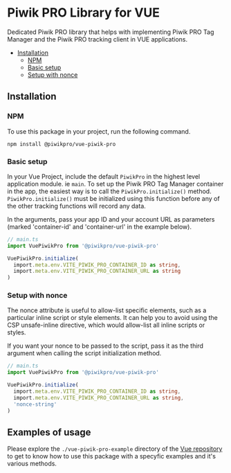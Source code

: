 # Piwik PRO Library for VUE

Dedicated Piwik PRO library that helps with implementing Piwik PRO Tag Manager and the Piwik PRO tracking client in VUE applications.

* [Installation](#installation)
  * [NPM](#npm)
  * [Basic setup](#basic-setup)
  * [Setup with nonce](#setup-with-nonce)

## Installation

### NPM

To use this package in your project, run the following command.

```
npm install @piwikpro/vue-piwik-pro
```


### Basic setup

In your Vue Project, include the default `PiwikPro` in the highest level application module. ie `main`. To set up the Piwik PRO Tag Manager container in the app, the easiest way is to call the `PiwikPro.initialize()` method. `PiwikPro.initialize()` must be initialized using this function before any of the other tracking functions will record any data.

In the arguments, pass your app ID and your account URL as parameters (marked 'container-id' and 'container-url' in the example below).

```ts
// main.ts
import VuePiwikPro from '@piwikpro/vue-piwik-pro'

VuePiwikPro.initialize(
  import.meta.env.VITE_PIWIK_PRO_CONTAINER_ID as string,
  import.meta.env.VITE_PIWIK_PRO_CONTAINER_URL as string
)
```

### Setup with nonce

The nonce attribute is useful to allow-list specific elements, such as a particular inline script or style elements. It can help you to avoid using the CSP unsafe-inline directive, which would allow-list all inline scripts or styles.

If you want your nonce to be passed to the script, pass it as the third argument when calling the script initialization method.

```ts
// main.ts
import VuePiwikPro from '@piwikpro/vue-piwik-pro'

VuePiwikPro.initialize(
  import.meta.env.VITE_PIWIK_PRO_CONTAINER_ID as string,
  import.meta.env.VITE_PIWIK_PRO_CONTAINER_URL as string,
  'nonce-string'
)
```

## Examples of usage

Please explore the ```./vue-piwik-pro-example``` directory of the [Vue repository](https://github.com/PiwikPRO/vue-piwik-pro/tree/master/vue-piwik-pro-example) to get to know how to use this package with a specyfic examples and it's various methods.